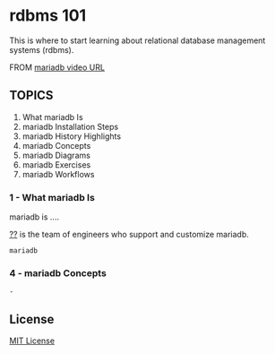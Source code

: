 rdbms 101
=========

This is where to start learning about relational database management systems (rdbms).

FROM   [mariadb video URL]()

TOPICS
------

1. What mariadb Is
2. mariadb Installation Steps
3. mariadb History Highlights
4. mariadb Concepts
5. mariadb Diagrams
6. mariadb Exercises
7. mariadb Workflows

### 1 - What mariadb Is

mariadb is ....

[??]() is the team of engineers who support and customize mariadb.

    mariadb

### 4 - mariadb Concepts

    - 

License
-------
[MIT License](https://github.com/??)
